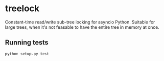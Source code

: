 # treelock

Constant-time read/write sub-tree locking for asyncio Python. Suitable for large trees, when it's not feasable to have the entire tree in memory at once.

## Running tests

```bash
python setup.py test
```
